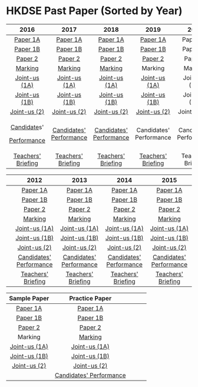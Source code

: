 # HKDSE Past Paper \(Sorted by Year\)

<table>
  <thead>
    <tr>
      <th style="text-align:center">2016</th>
      <th style="text-align:center">2017</th>
      <th style="text-align:center">2018</th>
      <th style="text-align:center">2019</th>
      <th style="text-align:center">2020</th>
    </tr>
  </thead>
  <tbody>
    <tr>
      <td style="text-align:center"><a href="https://drive.google.com/open?id=0B08G5K3LNAX6RV92Uzc4NGE1aE0">Paper 1A</a>
      </td>
      <td style="text-align:center"><a href="https://drive.google.com/open?id=0B08G5K3LNAX6VzFYZEhMaGlSRFU">Paper 1A</a>
      </td>
      <td style="text-align:center"><a href="https://drive.google.com/open?id=16rZUHZGUbVL5xZY3z2w_XP-QaU2FTmgI">Paper 1A</a>
      </td>
      <td style="text-align:center"><a href="https://drive.google.com/open?id=1s6sgxDpK02jgdY_dfPL-JEoHkklOqBmC">Paper 1A</a>
      </td>
      <td style="text-align:center">Paper 1A</td>
    </tr>
    <tr>
      <td style="text-align:center"><a href="https://drive.google.com/open?id=0B08G5K3LNAX6MHRNRG9EQ2hmSHM">Paper 1B</a>
      </td>
      <td style="text-align:center"><a href="https://drive.google.com/open?id=0B08G5K3LNAX6UFJud1hUNno5UEE">Paper 1B</a>
      </td>
      <td style="text-align:center"><a href="https://drive.google.com/open?id=1M_uCxuX7F3YsfOfAPe68liASnUGP1JkB">Paper 1B</a>
      </td>
      <td style="text-align:center"><a href="https://drive.google.com/open?id=1gZhO0yOE_4s1skDlMvQ2QDLXcoTm6PnF">Paper 1B</a>
      </td>
      <td style="text-align:center">Paper 1B</td>
    </tr>
    <tr>
      <td style="text-align:center"><a href="https://drive.google.com/open?id=0B08G5K3LNAX6RzUxMlVST1RTeUE">Paper 2</a>
      </td>
      <td style="text-align:center"><a href="https://drive.google.com/open?id=0B08G5K3LNAX6aXVrX1VIMVhuSlU">Paper 2</a>
      </td>
      <td style="text-align:center"><a href="https://drive.google.com/open?id=18rqkzlJV3bRjBXcMIXlMDKFu6wgumaYm">Paper 2</a>
      </td>
      <td style="text-align:center"><a href="https://drive.google.com/open?id=1Rc16Xw-BIJLHvlqv5a4jwNFH_NnDshN9">Paper 2</a>
      </td>
      <td style="text-align:center">Paper 2</td>
    </tr>
    <tr>
      <td style="text-align:center"><a href="https://drive.google.com/open?id=0B08G5K3LNAX6UU4yQVpiamMxTjA">Marking</a>
      </td>
      <td style="text-align:center"><a href="https://drive.google.com/open?id=0B08G5K3LNAX6R1BNS1BHQjd0Mkk">Marking</a>
      </td>
      <td style="text-align:center"><a href="https://drive.google.com/open?id=1MsfQ0sAQbKTpP_KimXvdakuct-oVnfap">Marking</a>
      </td>
      <td style="text-align:center">Marking</td>
      <td style="text-align:center">Marking</td>
    </tr>
    <tr>
      <td style="text-align:center"><a href="https://drive.google.com/open?id=10bHsqU0dLJmpW8VJ8FsEGK2RYd9vFWxv">Joint-us (1A)</a>
      </td>
      <td style="text-align:center"><a href="https://drive.google.com/open?id=1aMUFWcjcOywhj0ONePum2bEpS-O6WYCm">Joint-us (1A)</a>
      </td>
      <td style="text-align:center"><a href="https://drive.google.com/open?id=19Ipk6qHB6-qdpygeuAKlXdLTSA90Lilp">Joint-us (1A)</a>
      </td>
      <td style="text-align:center"><a href="https://drive.google.com/open?id=1yj25XvsK7NLljXpGzccwgJvy9083Y87u">Joint-us (1A)</a>
      </td>
      <td style="text-align:center">Joint-us (1A)</td>
    </tr>
    <tr>
      <td style="text-align:center"><a href="https://drive.google.com/open?id=1hLVSqDmxVA8FGWBXc-b9t-CvPY43JeMw">Joint-us (1B)</a>
      </td>
      <td style="text-align:center"><a href="https://drive.google.com/open?id=1va6fpYddfu1klCXTqw5UsPqyEw3PLOUz">Joint-us (1B)</a>
      </td>
      <td style="text-align:center"><a href="https://drive.google.com/open?id=19m8J3mFNYKBypt8zPRQ2WXgRPq574j48">Joint-us (1B)</a>
      </td>
      <td style="text-align:center"><a href="https://drive.google.com/open?id=1XPgpRWPHyT-Id7DhCeoo-HFzE-sgZ9-o">Joint-us (1B)</a>
      </td>
      <td style="text-align:center">Joint-us (1B)</td>
    </tr>
    <tr>
      <td style="text-align:center"><a href="https://drive.google.com/open?id=14L24GVNz-pUgdyJZpHSYnSY0uljU0IQU">Joint-us (2)</a>
      </td>
      <td style="text-align:center"><a href="https://drive.google.com/open?id=1Ybk8Dr3vcBAtfVxIvPOXixS81aH9NYyu">Joint-us (2)</a>
      </td>
      <td style="text-align:center"><a href="https://drive.google.com/open?id=1qXPg0jrFULK_-hobDV2CqgLED3cpmbDr">Joint-us (2)</a>
      </td>
      <td style="text-align:center"><a href="https://drive.google.com/open?id=1CR94zS2gjW40Ew8MCqD2n3FQ0p9B9pSR">Joint-us (2)</a>
      </td>
      <td style="text-align:center">Joint-us (2)</td>
    </tr>
    <tr>
      <td style="text-align:center">
        <p><a href="https://drive.google.com/open?id=0B08G5K3LNAX6QUt3bUhCX3BCOVE">Candidate</a>s&apos;</p>
        <p><a href="https://drive.google.com/open?id=0B08G5K3LNAX6QUt3bUhCX3BCOVE">Performance</a>
        </p>
      </td>
      <td style="text-align:center"><a href="https://drive.google.com/open?id=0B08G5K3LNAX6R19JSmk2a1VrT0U">Candidates&apos; Performance</a>
      </td>
      <td style="text-align:center"><a href="https://drive.google.com/open?id=1GXTgnK36n_pEQAX7AWDBdS0UrjKgKt0F">Candidates&apos; Performance</a>
      </td>
      <td style="text-align:center">Candidates&apos; Performance</td>
      <td style="text-align:center">Candidates&apos; Performance</td>
    </tr>
    <tr>
      <td style="text-align:center"><a href="https://drive.google.com/open?id=0B08G5K3LNAX6MUczZi1vZ2dkWDA">Teachers&apos; Briefing</a>
      </td>
      <td style="text-align:center"><a href="https://drive.google.com/open?id=13XTfn8MT-ptoBpiYSlcqwv3pY__RUyf5">Teachers&apos; Briefing</a>
      </td>
      <td style="text-align:center"><a href="https://drive.google.com/open?id=14Ew4eFx1Lr4FA2ZNnwbp1JOT_VQfISSV">Teachers&apos; Briefing</a>
      </td>
      <td style="text-align:center"><a href="https://drive.google.com/open?id=17zFj8BTNBCGhgA0nRyd0L55VfNSCaAay">Teachers&apos; Briefing</a>
      </td>
      <td style="text-align:center">Teachers&apos; Briefing</td>
    </tr>
  </tbody>
</table>

|  | 2012 | 2013 | 2014 | 2015 |
| :--- | :---: | :---: | :---: | :---: |
|  | [Paper 1A](https://drive.google.com/open?id=0B08G5K3LNAX6cDlucVVuYkwyMWc) | [Paper 1A](https://drive.google.com/open?id=0B08G5K3LNAX6VEE1QVZsUmpVVmM) | [Paper 1A](https://drive.google.com/open?id=0B08G5K3LNAX6WlJaSk5MSERNU1U) | [Paper 1A](https://drive.google.com/open?id=0B08G5K3LNAX6c25uV2d0SVVvNWM) |
|  | [Paper 1B](https://drive.google.com/open?id=0B08G5K3LNAX6cERKNTJPbjdBVEU) | [Paper 1B](https://drive.google.com/open?id=0B08G5K3LNAX6YWpKMVJpQmNOalU) | [Paper 1B](https://drive.google.com/open?id=0B08G5K3LNAX6QzJBaENwbmJCX00) | [Paper 1B](https://drive.google.com/open?id=0B08G5K3LNAX6U0JoSVBYc2lOcms) |
|  | [Paper 2](https://drive.google.com/open?id=0B08G5K3LNAX6MjdtRzhkUDN6dlU) | [Paper 2](https://drive.google.com/open?id=0B08G5K3LNAX6cEQ5VHVCanRDR0k) | [Paper 2](https://drive.google.com/open?id=0B08G5K3LNAX6Q3pDM2ZNLWcxTm8) | [Paper 2](https://drive.google.com/open?id=0B08G5K3LNAX6dUxOQUZTOGNCN2s) |
|  | [Marking](https://drive.google.com/open?id=0B08G5K3LNAX6UDU4WFFpZVhfX2c) | [Marking](https://drive.google.com/open?id=0B08G5K3LNAX6WnkwS2JmQ3Bscnc) | [Marking](https://drive.google.com/open?id=0B08G5K3LNAX6Q2NNdnNwNmx6dGs) | [Marking](https://drive.google.com/open?id=0B08G5K3LNAX6MmRuMFFjaE5UZUk) |
|  | [Joint-us \(1A\)](https://drive.google.com/open?id=1-gnIOPq2iIryFwJcvtOPN4BNJSpxN0Lz) | [Joint-us \(1A\)](https://drive.google.com/open?id=1E-FPo0Z6qUvXh2hZrBNApS5YE_edV2_I) | [Joint-us \(1A\)](https://drive.google.com/open?id=1imkcC7teB-xrpaDMq96zfCnKZEB-HkAM) | [Joint-us \(1A\)](https://drive.google.com/open?id=102uKUe6EAkEBZC-9HnmJFUqjHjuyCqUQ) |
|  | [Joint-us \(1B\)](https://drive.google.com/open?id=1HwExq7GpTikODA_tpsvrGnUHG8EnQyXq) | [Joint-us \(1B\)](https://drive.google.com/open?id=1mPVzqOwE3YF1YjhA2FZeZB8eiczhQr3j) | [Joint-us \(1B\)](https://drive.google.com/open?id=1fh5HW8vjOh8Oi1rvyLAXjbyUga37tt8n) | [Joint-us \(1B\)](https://drive.google.com/open?id=13f2BhsRxBer_IppEU_0PsEzk7OFjiAcW) |
|  | [Joint-us \(2\)](https://drive.google.com/open?id=1w5-nnBX6mYTQs_xbwWBlo03i3_-waPX5) | [Joint-us \(2\)](https://drive.google.com/open?id=1eSBVcUyf_Ot6bccuDrv_e5C-SyGq8haR) | [Joint-us \(2\)](https://drive.google.com/open?id=1l1cg4nnb6BdPJEQoSwZkdzRwP08Y1wrn) | [Joint-us \(2\)](https://drive.google.com/open?id=128Tt4BT4B-ZoSlJiVjG6vKnQGs2wr920) |
|  | [Candidates' Performance](https://drive.google.com/open?id=0B08G5K3LNAX6LUNUWUQ5V04zTjQ) | [Candidates' Performance](https://drive.google.com/open?id=0B08G5K3LNAX6Nml0eXBlWk9ydjQ) | [Candidates' Performance](https://drive.google.com/open?id=0B08G5K3LNAX6c3Z0SkE3dk4yTEU) | [Candidates' Performance](https://drive.google.com/open?id=0B08G5K3LNAX6TGQ2Z18wU19wNDg) |
|  | [Teachers' Briefing](https://drive.google.com/open?id=0B08G5K3LNAX6a0h2TWVJWjJfUW8) | [Teachers' Briefing](https://drive.google.com/open?id=0B08G5K3LNAX6aS1LQ0doMFhYaGM) | [Teachers' Briefing](https://drive.google.com/open?id=0B08G5K3LNAX6ODRmMW9sc3VuY3c) | [Teachers' Briefing](https://drive.google.com/open?id=0B08G5K3LNAX6YV9WdU5oNnN3MlE) |

| Sample Paper | Practice Paper |  |  |  |
| :---: | :---: | :--- | :--- | :--- |
| [Paper 1A](https://drive.google.com/open?id=0B08G5K3LNAX6TkI4cjhzM0dRWFU) | [Paper 1A](https://drive.google.com/open?id=0B08G5K3LNAX6azVDSmRvMURpb0E) |  |  |  |
| [Paper 1B](https://drive.google.com/open?id=0B08G5K3LNAX6Q2JYMU9RQjdST0k) | [Paper 1B](https://drive.google.com/open?id=0B08G5K3LNAX6VGlla3FxU3lxRUk) |  |  |  |
| [Paper 2](https://drive.google.com/open?id=0B08G5K3LNAX6WmlhcnZVQWlmRDg) | [Paper 2](https://drive.google.com/open?id=0B08G5K3LNAX6QjhIcF8yM2JreTg) |  |  |  |
| Marking | [Marking](https://drive.google.com/open?id=0B08G5K3LNAX6WDNwR0ZFc1BqcUE) |  |  |  |
| [Joint-us \(1A\)](https://drive.google.com/open?id=0B08G5K3LNAX6WHlaRVNRRnExMms) | [Joint-us \(1A\)](https://drive.google.com/open?id=1UGHywgUxnvn3c7yD_pguw7DIO0jr4sAD) |  |  |  |
| [Joint-us \(1B\)](https://drive.google.com/open?id=0B08G5K3LNAX6dHBYWWdPaHZ0a2M) | [Joint-us \(1B\)](https://drive.google.com/open?id=1SBTIbtWQ6qYQCZXbjhcqtwIhDsxiui3V) |  |  |  |
| [Joint-us \(2\)](https://drive.google.com/open?id=0B08G5K3LNAX6Rl9uWnRhT29jbUk) | [Joint-us \(2\)](https://drive.google.com/open?id=1o7GUKvpQsfruqHlhDKQLI45fUyk99WVb) |  |  |  |
|  | [Candidates' Performance](https://drive.google.com/open?id=0B08G5K3LNAX6RTd4dC11UEIxWnM) |  |  |  |

